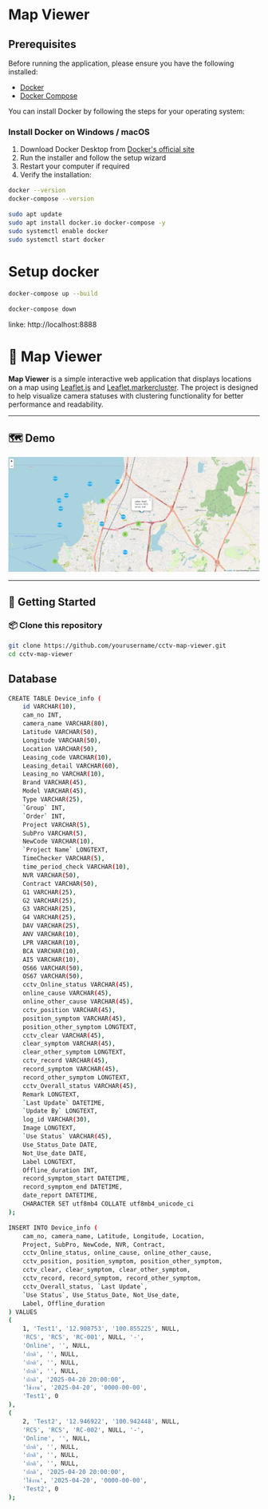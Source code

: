 # Map Viewer

## Prerequisites

Before running the application, please ensure you have the following installed:

- [Docker](https://www.docker.com/products/docker-desktop)
- [Docker Compose](https://docs.docker.com/compose/)

You can install Docker by following the steps for your operating system:

### Install Docker on Windows / macOS

1. Download Docker Desktop from [Docker's official site](https://www.docker.com/products/docker-desktop)
2. Run the installer and follow the setup wizard
3. Restart your computer if required
4. Verify the installation:
```bash
docker --version
docker-compose --version
```
```bash
sudo apt update
sudo apt install docker.io docker-compose -y
sudo systemctl enable docker
sudo systemctl start docker
```

# Setup docker
```bash
docker-compose up --build
```

```bash
docker-compose down
```
linke: http://localhost:8888

# 📸 Map Viewer

**Map Viewer** is a simple interactive web application that displays locations on a map using [Leaflet.js](https://leafletjs.com/) and [Leaflet.markercluster](https://github.com/Leaflet/Leaflet.markercluster). The project is designed to help visualize camera statuses with clustering functionality for better performance and readability.

---

## 🗺️ Demo

![Map Viewer Demo](access/Screenshot1.png)

---

## 🚀 Getting Started

### 📦 Clone this repository

```bash
git clone https://github.com/yourusername/cctv-map-viewer.git
cd cctv-map-viewer
```
## Database
```bash
CREATE TABLE Device_info (
    id VARCHAR(10),
    cam_no INT,
    camera_name VARCHAR(80),
    Latitude VARCHAR(50),
    Longitude VARCHAR(50),
    Location VARCHAR(50),
    Leasing_code VARCHAR(10),
    Leasing_detail VARCHAR(60),
    Leasing_no VARCHAR(10),
    Brand VARCHAR(45),
    Model VARCHAR(45),
    Type VARCHAR(25),
    `Group` INT,
    `Order` INT,
    Project VARCHAR(5),
    SubPro VARCHAR(5),
    NewCode VARCHAR(10),
    `Project Name` LONGTEXT,
    TimeChecker VARCHAR(5),
    time_period_check VARCHAR(10),
    NVR VARCHAR(50),
    Contract VARCHAR(50),
    G1 VARCHAR(25),
    G2 VARCHAR(25),
    G3 VARCHAR(25),
    G4 VARCHAR(25),
    DAV VARCHAR(25),
    ANV VARCHAR(10),
    LPR VARCHAR(10),
    BCA VARCHAR(10),
    AI5 VARCHAR(10),
    OS66 VARCHAR(50),
    OS67 VARCHAR(50),
    cctv_Online_status VARCHAR(45),
    online_cause VARCHAR(45),
    online_other_cause VARCHAR(45),
    cctv_position VARCHAR(45),
    position_symptom VARCHAR(45),
    position_other_symptom LONGTEXT,
    cctv_clear VARCHAR(45),
    clear_symptom VARCHAR(45),
    clear_other_symptom LONGTEXT,
    cctv_record VARCHAR(45),
    record_symptom VARCHAR(45),
    record_other_symptom LONGTEXT,
    cctv_Overall_status VARCHAR(45),
    Remark LONGTEXT,
    `Last Update` DATETIME,
    `Update By` LONGTEXT,
    log_id VARCHAR(30),
    Image LONGTEXT,
    `Use Status` VARCHAR(45),
    Use_Status_Date DATE,
    Not_Use_date DATE,
    Label LONGTEXT,
    Offline_duration INT,
    record_symptom_start DATETIME,
    record_symptom_end DATETIME,
    date_report DATETIME,
    CHARACTER SET utf8mb4 COLLATE utf8mb4_unicode_ci
);
```

```bash
INSERT INTO Device_info (
    cam_no, camera_name, Latitude, Longitude, Location,
    Project, SubPro, NewCode, NVR, Contract,
    cctv_Online_status, online_cause, online_other_cause,
    cctv_position, position_symptom, position_other_symptom,
    cctv_clear, clear_symptom, clear_other_symptom,
    cctv_record, record_symptom, record_other_symptom,
    cctv_Overall_status, `Last Update`,
    `Use Status`, Use_Status_Date, Not_Use_date,
    Label, Offline_duration
) VALUES
(
    1, 'Test1', '12.908753', '100.855225', NULL,
    'RCS', 'RCS', 'RC-001', NULL, '-',
    'Online', '', NULL,
    'ปกติ', '', NULL,
    'ปกติ', '', NULL,
    'ปกติ', '', NULL,
    'ปกติ', '2025-04-20 20:00:00',
    'ใช้งาน', '2025-04-20', '0000-00-00',
    'Test1', 0
),
(
    2, 'Test2', '12.946922', '100.942448', NULL,
    'RCS', 'RCS', 'RC-002', NULL, '-',
    'Online', '', NULL,
    'ปกติ', '', NULL,
    'ปกติ', '', NULL,
    'ปกติ', '', NULL,
    'ปกติ', '2025-04-20 20:00:00',
    'ใช้งาน', '2025-04-20', '0000-00-00',
    'Test2', 0
);
```
